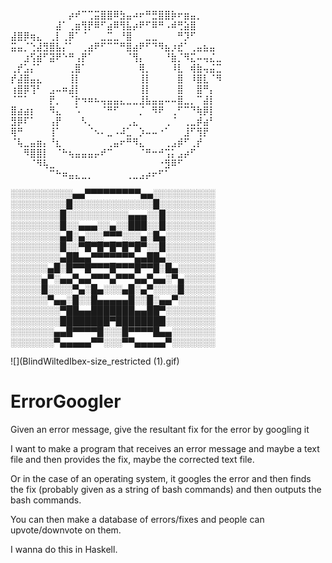 ⠀⠀⠀⠀⠀⠀⠀⠀⠀⡴⠞⠉⢉⣭⣿⣿⠿⣳⣤⠴⠖⠛⣛⣿⣿⡷⠖⣶⣤⡀⠀⠀⠀
⠀⠀⠀⠀⠀⠀⠀⣼⠁⢀⣶⢻⡟⠿⠋⣴⠿⢻⣧⡴⠟⠋⠿⠛⠠⠾⢛⣵⣿⠀⠀⠀⠀
⣼⣿⡿⢶⣄⠀⢀⡇⢀⡿⠁⠈⠀⠀⣀⣉⣀⠘⣿⠀⠀⣀⣀⠀⠀⠀⠛⡹⠋⠀⠀⠀⠀
⣭⣤⡈⢑⣼⣻⣿⣧⡌⠁⠀⢀⣴⠟⠋⠉⠉⠛⣿⣴⠟⠋⠙⠻⣦⡰⣞⠁⢀⣤⣦⣤⠀
⠀⠀⣰⢫⣾⠋⣽⠟⠑⠛⢠⡟⠁⠀⠀⠀⠀⠀⠈⢻⡄⠀⠀⠀⠘⣷⡈⠻⣍⠤⢤⣌⣀
⢀⡞⣡⡌⠁⠀⠀⠀⠀⢀⣿⠁⠀⠀⠀⠀⠀⠀⠀⠀⢿⡀⠀⠀⠀⠸⣇⠀⢾⣷⢤⣬⣉
⡞⣼⣿⣤⣄⠀⠀⠀⠀⢸⡇⠀⠀⠀⠀⠀⠀⠀⠀⠀⢸⡇⠀⠀⠀⠀⣿⠀⠸⣿⣇⠈⠻
⢰⣿⡿⢹⠃⠀⣠⠤⠶⣼⡇⠀⠀⠀⠀⠀⠀⠀⠀⠀⢸⡇⠀⠀⠀⠀⣿⠀⠀⣿⠛⡄⠀
⠈⠉⠁⠀⠀⠀⡟⡀⠀⠈⡗⠲⠶⠦⢤⣤⣤⣄⣀⣀⣸⣧⣤⣤⠤⠤⣿⣀⡀⠉⣼⡇⠀
⣿⣴⣴⡆⠀⠀⠻⣄⠀⠀⠡⠀⠀⠀⠈⠛⠋⠀⠀⠀⡈⠀⠻⠟⠀⢀⠋⠉⠙⢷⡿⡇⠀
⣻⡿⠏⠁⠀⠀⢠⡟⠀⠀⠀⠣⡀⠀⠀⠀⠀⠀⢀⣄⠀⠀⠀⠀⢀⠈⠀⢀⣀⡾⣴⠃⠀
⢿⠛⠀⠀⠀⠀⢸⠁⠀⠀⠀⠀⠈⠢⠄⣀⠠⠼⣁⠀⡱⠤⠤⠐⠁⠀⠀⣸⠋⢻⡟⠀⠀
⠈⢧⣀⣤⣶⡄⠘⣆⠀⠀⠀⠀⠀⠀⠀⢀⣤⠖⠛⠻⣄⠀⠀⠀⢀⣠⡾⠋⢀⡞⠀⠀⠀
⠀⠀⠻⣿⣿⡇⠀⠈⠓⢦⣤⣤⣤⡤⠞⠉⠀⠀⠀⠀⠈⠛⠒⠚⢩⡅⣠⡴⠋⠀⠀⠀⠀
⠀⠀⠀⠈⠻⢧⣀⠀⠀⠀⠀⠀⠀⠀⠀⠀⠀⠀⠀⠀⠀⠀⠀⠐⣻⠿⠋⠀⠀⠀⠀⠀⠀
⠀⠀⠀⠀⠀⠀⠉⠓⠶⣤⣄⣀⡀⠀⠀⠀⠀⠀⢀⣀⣠⡴⠖⠋⠁⠀⠀⠀⠀⠀⠀⠀⠀


░░░░░░░░░░▄▄▀▀▀▀▀▀▀▀▀▄▄░░░░░░░░░░
░░░░░░░░░█░░░░░░░░░░░░░█░░░░░░░░░
░░░░░░░░█░░░░░░░░░░▄▄▄░░█░░░░░░░░
░░░░░░░░█░░▄▄▄░░▄░░███░░█░░░░░░░░
░░░░░░░░▄█░▄░░░▀▀▀░░░▄░█▄░░░░░░░░
░░░░░░░░█░░▀█▀█▀█▀█▀█▀░░█░░░░░░░░
░░░░░░░░▄██▄▄▀▀▀▀▀▀▀▄▄██▄░░░░░░░░
░░░░░░▄█░█▀▀█▀▀▀█▀▀▀█▀▀█░█▄░░░░░░
░░░░░▄▀░▄▄▀▄▄▀▀▀▄▀▀▀▄▄▀▄▄░▀▄░░░░░
░░░░░█░░░░▀▄░█▄░░░▄█░▄▀░░░░█░░░░░
░░░░░░▀▄▄░█░░█▄▄▄▄▄█░░█░▄▄▀░░░░░░
░░░░░░░░▀██▄▄███████▄▄██▀░░░░░░░░
░░░░░░░░████████▀████████░░░░░░░░
░░░░░░░▄▄█▀▀▀▀█░░░█▀▀▀▀█▄▄░░░░░░░
░░░░░░░▀▄▄▄▄▄▀▀░░░▀▀▄▄▄▄▄▀░░﻿░░░░░

![](BlindWiltedIbex-size_restricted (1).gif)

# ErrorGoogler
Given an error message, give the resultant fix for the error by googling it

I want to make a program that receives an error message and maybe a text file and then provides the fix, maybe the corrected text file.

Or in the case of an operating system, it googles the error and then finds the fix (probably given as a string of bash commands) and then outputs the bash commands.

You can then make a database of errors/fixes and people can upvote/downvote on them.

I wanna do this in Haskell.

